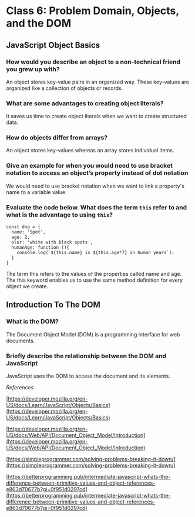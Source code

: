 # Class 6: Problem Domain, Objects, and the DOM

## JavaScript Object Basics

### How would you describe an object to a non-technical friend you grew up with?

An object stores key-value pairs in an organized way. These key-values are organized like a collection of objects or records.

### What are some advantages to creating object literals?

It saves us time to create object literals when we want to create structured data.

### How do objects differ from arrays?

An object stores key-values whereas an array stores individual items.

### Give an example for when you would need to use bracket notation to access an object’s property instead of dot notation

We would need to use bracket notation when we want to link a property's name to a variable value.

### Evaluate the code below. What does the term `this` refer to and what is the advantage to using `this`?

```
const dog = {
  name: 'Spot',
  age: 2,
  olor: 'white with black spots',
  humanAge: function (){
    console.log(`${this.name} is ${this.age*7} in human years`);
  }
}
```

The term this refers to the values of the properties called name and age. The this keyword enables us to use the same method definition for every object we create.

## Introduction To The DOM

### What is the DOM?

The Document Object Model (DOM) is a programming interface for web documents.

### Briefly describe the relationship between the DOM and JavaScript

JavaScript uses the DOM to access the document and its elements.

*References*

[https://developer.mozilla.org/en-US/docs/Learn/JavaScript/Objects/Basics](https://developer.mozilla.org/en-US/docs/Learn/JavaScript/Objects/Basics)

[https://developer.mozilla.org/en-US/docs/Web/API/Document_Object_Model/Introduction](https://developer.mozilla.org/en-US/docs/Web/API/Document_Object_Model/Introduction)

[https://simpleprogrammer.com/solving-problems-breaking-it-down/](https://simpleprogrammer.com/solving-problems-breaking-it-down/)

[https://betterprogramming.pub/intermediate-javascript-whats-the-difference-between-primitive-values-and-object-references-e863d70677b?gi=0f951d0297cd](https://betterprogramming.pub/intermediate-javascript-whats-the-difference-between-primitive-values-and-object-references-e863d70677b?gi=0f951d0297cd)
